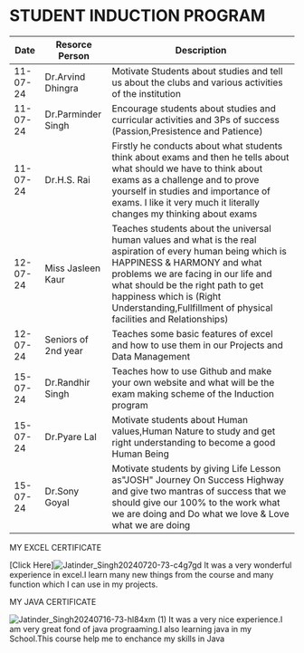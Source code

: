 # STUDENT INDUCTION PROGRAM

| Date | Resorce Person | Description |
|-----|---|---|
| 11-07-24 | Dr.Arvind Dhingra | Motivate Students about studies and tell us about the clubs and various activities of the institution |
| 11-07-24 | Dr.Parminder Singh |Encourage students about studies and curricular activities and 3Ps of success (Passion,Presistence and Patience) |
| 11-07-24 | Dr.H.S. Rai | Firstly he conducts about what students think about exams and then he tells about what should we have to think about exams as a challenge and to prove yourself in studies and importance of exams. I like it very much it literally changes my thinking about exams |
| 12-07-24 | Miss Jasleen Kaur | Teaches students about the universal human values and what is the real aspiration of every human being which is HAPPINESS & HARMONY and what problems we are facing in our life and what should be the right path to get happiness which is (Right Understanding,Fullfillment of physical facilities and Relationships) |
| 12-07-24 | Seniors of 2nd year | Teaches some basic features of excel and how to use them in our Projects and Data Management |
| 15-07-24 | Dr.Randhir Singh | Teaches how to use Github and make your own website and what will be the exam making scheme of the Induction program |
| 15-07-24 | Dr.Pyare Lal | Motivate students about Human values,Human Nature to study and get right understanding to become a good Human Being |
| 15-07-24 | Dr.Sony Goyal | Motivate students by giving Life Lesson as"JOSH" Journey On Success Highway and give two mantras of success that we should give our 100% to the work what we are doing and Do what we love & Love what we are doing |

MY EXCEL CERTIFICATE

[Click Here]![Jatinder_Singh20240720-73-c4g7gd](https://github.com/user-attachments/assets/8a4c7405-1f0a-4f31-bcc8-e2a59d65e797)
It was a very wonderful experience in excel.I learn many new things from the course and many function which I can use in my projects.

 MY JAVA CERTIFICATE

![Jatinder_Singh20240716-73-hl84xm (1)](https://github.com/user-attachments/assets/0b6bc90c-808a-4a8e-b643-b25b45755e38)
It was a very nice experience.I am very great fond of java prograaming.I also learning java in my School.This course help me to enchance my skills in Java

